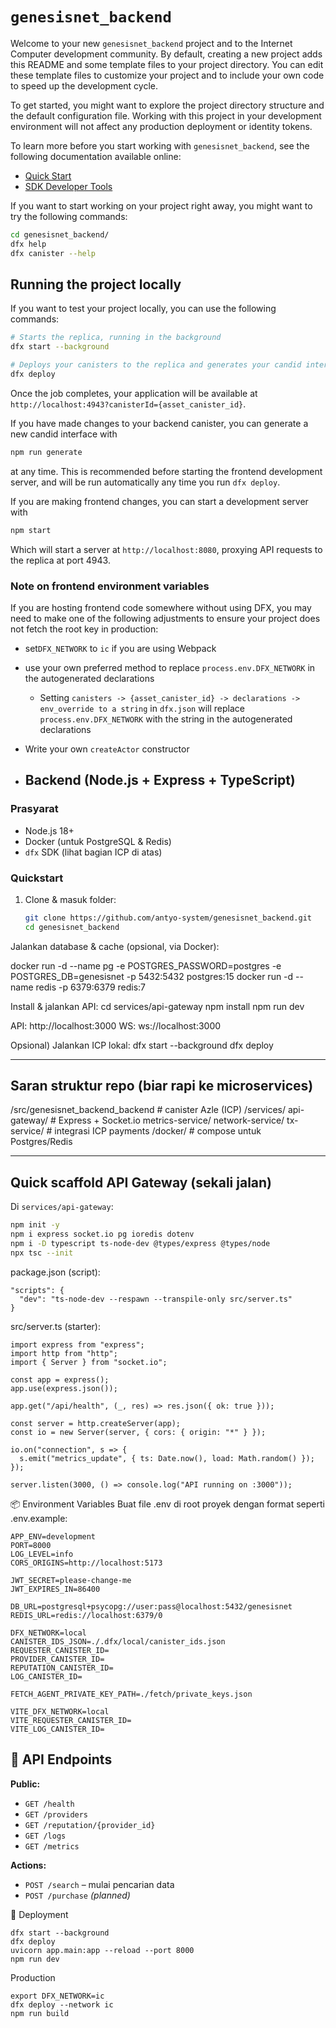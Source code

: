 # `genesisnet_backend`

Welcome to your new `genesisnet_backend` project and to the Internet Computer development community. By default, creating a new project adds this README and some template files to your project directory. You can edit these template files to customize your project and to include your own code to speed up the development cycle.

To get started, you might want to explore the project directory structure and the default configuration file. Working with this project in your development environment will not affect any production deployment or identity tokens.

To learn more before you start working with `genesisnet_backend`, see the following documentation available online:

- [Quick Start](https://internetcomputer.org/docs/current/developer-docs/setup/deploy-locally)
- [SDK Developer Tools](https://internetcomputer.org/docs/current/developer-docs/setup/install)

If you want to start working on your project right away, you might want to try the following commands:

```bash
cd genesisnet_backend/
dfx help
dfx canister --help
```

## Running the project locally

If you want to test your project locally, you can use the following commands:

```bash
# Starts the replica, running in the background
dfx start --background

# Deploys your canisters to the replica and generates your candid interface
dfx deploy
```

Once the job completes, your application will be available at `http://localhost:4943?canisterId={asset_canister_id}`.

If you have made changes to your backend canister, you can generate a new candid interface with

```bash
npm run generate
```

at any time. This is recommended before starting the frontend development server, and will be run automatically any time you run `dfx deploy`.

If you are making frontend changes, you can start a development server with

```bash
npm start
```

Which will start a server at `http://localhost:8080`, proxying API requests to the replica at port 4943.

### Note on frontend environment variables

If you are hosting frontend code somewhere without using DFX, you may need to make one of the following adjustments to ensure your project does not fetch the root key in production:

- set`DFX_NETWORK` to `ic` if you are using Webpack
- use your own preferred method to replace `process.env.DFX_NETWORK` in the autogenerated declarations
  - Setting `canisters -> {asset_canister_id} -> declarations -> env_override to a string` in `dfx.json` will replace `process.env.DFX_NETWORK` with the string in the autogenerated declarations
- Write your own `createActor` constructor

- ## Backend (Node.js + Express + TypeScript)

### Prasyarat
- Node.js 18+
- Docker (untuk PostgreSQL & Redis)
- `dfx` SDK (lihat bagian ICP di atas)

### Quickstart
1. Clone & masuk folder:
   ```bash
   git clone https://github.com/antyo-system/genesisnet_backend.git
   cd genesisnet_backend

Jalankan database & cache (opsional, via Docker):

docker run -d --name pg -e POSTGRES_PASSWORD=postgres -e POSTGRES_DB=genesisnet -p 5432:5432 postgres:15
docker run -d --name redis -p 6379:6379 redis:7

Install & jalankan API:
cd services/api-gateway
npm install
npm run dev

API: http://localhost:3000
WS: ws://localhost:3000

Opsional) Jalankan ICP lokal:
dfx start --background
dfx deploy


---

## Saran struktur repo (biar rapi ke microservices)
/src/genesisnet_backend_backend # canister Azle (ICP)
/services/
api-gateway/ # Express + Socket.io
metrics-service/
network-service/
tx-service/ # integrasi ICP payments
/docker/ # compose untuk Postgres/Redis


---

## Quick scaffold API Gateway (sekali jalan)
Di `services/api-gateway`:
```bash
npm init -y
npm i express socket.io pg ioredis dotenv
npm i -D typescript ts-node-dev @types/express @types/node
npx tsc --init
```

package.json (script):
```
"scripts": {
  "dev": "ts-node-dev --respawn --transpile-only src/server.ts"
}
```
src/server.ts (starter):
```
import express from "express";
import http from "http";
import { Server } from "socket.io";

const app = express();
app.use(express.json());

app.get("/api/health", (_, res) => res.json({ ok: true }));

const server = http.createServer(app);
const io = new Server(server, { cors: { origin: "*" } });

io.on("connection", s => {
  s.emit("metrics_update", { ts: Date.now(), load: Math.random() });
});

server.listen(3000, () => console.log("API running on :3000"));
```

📦 Environment Variables
Buat file .env di root proyek dengan format seperti .env.example:
```
APP_ENV=development
PORT=8000
LOG_LEVEL=info
CORS_ORIGINS=http://localhost:5173

JWT_SECRET=please-change-me
JWT_EXPIRES_IN=86400

DB_URL=postgresql+psycopg://user:pass@localhost:5432/genesisnet
REDIS_URL=redis://localhost:6379/0

DFX_NETWORK=local
CANISTER_IDS_JSON=./.dfx/local/canister_ids.json
REQUESTER_CANISTER_ID=
PROVIDER_CANISTER_ID=
REPUTATION_CANISTER_ID=
LOG_CANISTER_ID=

FETCH_AGENT_PRIVATE_KEY_PATH=./fetch/private_keys.json

VITE_DFX_NETWORK=local
VITE_REQUESTER_CANISTER_ID=
VITE_LOG_CANISTER_ID=
```

## 📡 API Endpoints

**Public:**
- `GET /health`
- `GET /providers`
- `GET /reputation/{provider_id}`
- `GET /logs`
- `GET /metrics`

**Actions:**
- `POST /search` – mulai pencarian data
- `POST /purchase` *(planned)*


🚀 Deployment
```
dfx start --background
dfx deploy
uvicorn app.main:app --reload --port 8000
npm run dev
```
Production
```
export DFX_NETWORK=ic
dfx deploy --network ic
npm run build
```
